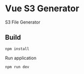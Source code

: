# Vue S3 Generator

S3 File Generator

## Build

```
npm install
```

Run application

```
npm run dev
```
